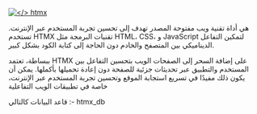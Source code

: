 [![</> htmx](https://raw.githubusercontent.com/bigskysoftware/htmx/master/www/static/img/htmx_logo.1.png "high power tools for HTML")](https://htmx.org)


هي أداة تقنية ويب مفتوحة المصدر تهدف إلى تحسين تجربة المستخدم عبر الإنترنت. تستخدم HTMX تقنيات البرمجة مثل HTML، CSS، و JavaScript لتمكين التفاعل الديناميكي بين المتصفح والخادم دون الحاجة إلى كتابة الكود بشكل كبير.

ببساطة، تعتمد HTMX على إضافة السحر إلى الصفحات الويب بتحسين التفاعل بين المستخدم والتطبيق عبر تحديثات جزئية للصفحة دون إعادة تحميلها بأكملها. يمكن أن يكون ذلك مفيدًا في تسريع استجابة الموقع وتحسين تجربة المستخدم عبر الإنترنت، خاصة في تطبيقات الويب التفاعلية



قاعد  البيانات كالتالي :- htmx_db
